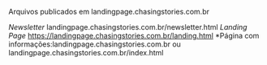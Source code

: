 Arquivos publicados em landingpage.chasingstories.com.br

*Newsletter* landingpage.chasingstories.com.br/newsletter.html
*Landing Page* https://landingpage.chasingstories.com.br/landing.html
*Página com informações:landingpage.chasingstories.com.br ou landingpage.chasingstories.com.br/index.html
